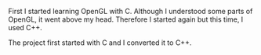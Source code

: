 First I started learning OpenGL with C. Although I understood some parts of OpenGL, it went above my head. Therefore I started again but this time, I used C++.

The project first started with C and I converted it to C++.
